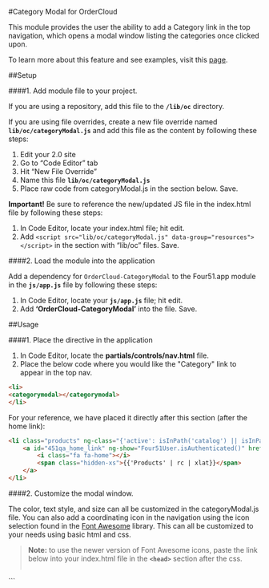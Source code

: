 #Category Modal for OrderCloud 

This module provides the user the ability to add a Category link in the top navigation, which opens a modal window listing the categories once clicked upon.

To learn more about this feature and see examples, visit this [page](https://volition.four51ordercloud.com/store/product/CategoryModal).

##Setup

####1. Add module file to your project.

If you are using a repository, add this file to the **`/lib/oc`** directory.

If you are using file overrides, create a new file override named **`lib/oc/categoryModal.js`** and add this file as the content by following these steps:

1. Edit your 2.0 site
2. Go to “Code Editor” tab
3. Hit “New File Override”
4. Name this file **`lib/oc/categoryModal.js`**
5. Place raw code from categoryModal.js in the section below. Save.

**Important!** Be sure to reference the new/updated JS file in the index.html file by following these steps:

1. In Code Editor, locate your index.html file; hit edit.
2. Add `<script src="lib/oc/categoryModal.js" data-group="resources"></script>` in the section with “lib/oc” files. Save.

####2. Load the module into the application

Add a dependency for `OrderCloud-CategoryModal` to the Four51.app module in the **`js/app.js`** file by following these steps:

1. In Code Editor, locate your **`js/app.js`** file; hit edit.
2. Add **‘OrderCloud-CategoryModal’** into the file. Save.

##Usage

####1. Place the directive in the application

 1. In Code Editor, locate the **partials/controls/nav.html** file.
 2. Place the below code where you would like the "Category" link to appear in the top nav.  

```html
<li>
<categorymodal></categorymodal>
</li>
```

For your reference, we have placed it directly after this section (after the home link):

```html
<li class="products" ng-class="{'active': isInPath('catalog') || isInPath('product') || isInPath('cart/default') || isInPath('search')}">
	<a id="451qa_home_link" ng-show="Four51User.isAuthenticated()" href="catalog">
		<i class="fa fa-home"></i>
		<span class="hidden-xs">{{'Products' | rc | xlat}}</span>
	</a>
</li>
```

####2. Customize the modal window.

The color, text style, and size can all be customized in the categoryModal.js file. You can also add a coordinating icon in the navigation using the icon selection found in the  [Font Awesome](http://fortawesome.github.io/Font-Awesome/icons/) library.  This can all be customized to your needs using basic html and css. 

> **Note:** to use the newer version of Font Awesome icons, paste the link below into your index.html file in the **`<head>`** section after the css.
> ```html
<link rel="stylesheet" href="https://maxcdn.bootstrapcdn.com/font-awesome/4.5.0/css/font-awesome.min.css">
``` 

